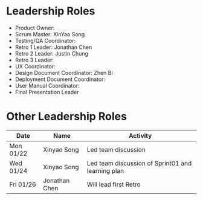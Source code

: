 # Leadership Roles
- Product Owner:
- Scrum Master: XinYao Song
- Testing/QA Coordinator: 
- Retro 1 Leader: Jonathan Chen 
- Retro 2 Leader: Justin Chung
- Retro 3 Leader: 
- UX Coordinator:
- Design Document Coordinator: Zhen Bi 
- Deployment Document Coordinator:
- User Manual Coordinator:
- Final Presentation Leader 

# Other Leadership Roles 
| Date      | Name              | Activity                                               |
|-----------|-------------------|--------------------------------------------------------|
| Mon 01/22 | Xinyao Song       | Led team discussion                                    | 
| Wed 01/24 | Xinyao Song       | Led team discussion of Sprint01 and learning plan      | 
| Fri 01/26 | Jonathan Chen     | Will lead first Retro                                  | 


